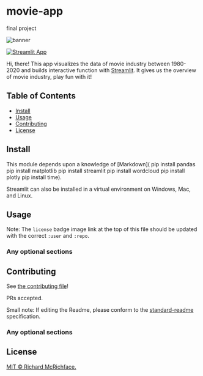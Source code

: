 # movie-app
 final project

![banner]()

[![Streamlit App](https://static.streamlit.io/badges/streamlit_badge_black_white.svg)](https://share.streamlit.io/yourGitHubName/yourRepo/yourApp/) 


Hi, there! This app visualizes the data of movie industry between 1980-2020 and builds interactive function with [Streamlit](https://streamlit.io/). It gives us the overview of movie industry, play fun with it!


## Table of Contents

- [Install](#install)
- [Usage](#usage)
- [Contributing](#contributing)
- [License](#license)

## Install

This module depends upon a knowledge of [Markdown](
pip install pandas
pip install matplotlib
pip install streamlit
pip install wordcloud
pip install plotly
pip install time).



Streamlit can also be installed in a virtual environment on Windows, Mac, and Linux.

## Usage



Note: The `license` badge image link at the top of this file should be updated with the correct `:user` and `:repo`.

### Any optional sections


## Contributing

See [the contributing file](CONTRIBUTING.md)!

PRs accepted.

Small note: If editing the Readme, please conform to the [standard-readme](https://github.com/RichardLitt/standard-readme) specification.

### Any optional sections

## License

[MIT © Richard McRichface.](../LICENSE)